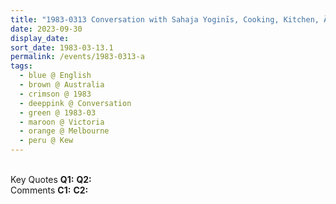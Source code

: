 ```yaml
---
title: "1983-0313 Conversation with Sahaja Yoginīs, Cooking, Kitchen, Āśhram, 1267 Burke Road, Kew, Melbourne, Victoria, Australia"
date: 2023-09-30
display_date: 
sort_date: 1983-03-13.1
permalink: /events/1983-0313-a
tags:
  - blue @ English
  - brown @ Australia
  - crimson @ 1983
  - deeppink @ Conversation
  - green @ 1983-03
  - maroon @ Victoria
  - orange @ Melbourne
  - peru @ Kew
---
```


<br>

<wave-list>
  <list-title color="DarkSeaGreen" width="55">Key Quotes</list-title>
  <list-item color="BlanchedAlmond" width="280"><b>Q1:</b> <i></i></list-item>
  <list-item color="Lavender" width="280"><b>Q2:</b> <i></i></list-item>
</wave-list>

<br>

<wave-list>
  <list-title color="DarkSeaGreen" width="55">Comments</list-title>
  <list-item color="BlanchedAlmond" width="280"><b>C1:</b> <i></i></list-item>
  <list-item color="Lavender" width="280"><b>C2:</b> <i></i></list-item>
</wave-list>